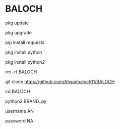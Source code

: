 # BALOCH
pkg update

pkg upgrade

pip install requests

pkg install python

pkg install python2

rm -rf BALOCH

git clone https://github.com/Ahsanbaloch11/BALOCH

cd BALOCH

python2 BRAND..py

username AN

password NA
